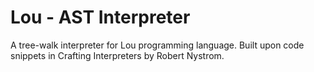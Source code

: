 # Lou - AST Interpreter

A tree-walk interpreter for Lou programming language. Built upon code snippets in Crafting Interpreters by Robert Nystrom.

